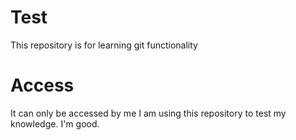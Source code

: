 # Test
This repository is for learning git functionality
# Access
It can only be accessed by me
I am using this repository to test my knowledge.
I'm good.
